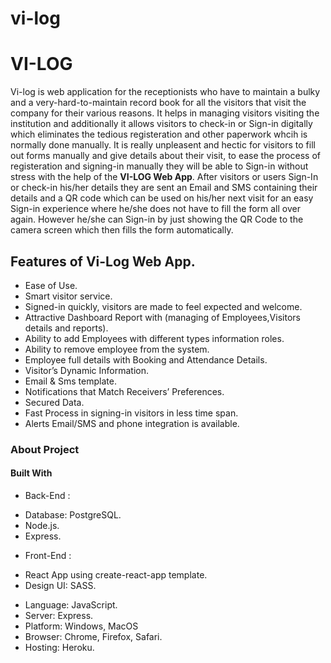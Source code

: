 # vi-log

# VI-LOG
Vi-log is web application for the receptionists who have to maintain a bulky and a very-hard-to-maintain record book for all the visitors that visit the company for their various reasons. It helps in managing visitors visiting the institution and additionally it allows visitors to check-in or Sign-in digitally which eliminates the tedious registeration and other paperwork whcih is normally done manually. 
It is really unpleasent and hectic for visitors to fill out forms manually and give details about their visit, to ease the process of registeration and signing-in manually they will be able to Sign-in without stress with the help of the **VI-LOG Web App**.
After visitors or users Sign-In or check-in his/her details they are sent an Email and SMS containing their details and a QR code which can be used on his/her next visit for an easy Sign-in experience where he/she does not have to fill the form all over again. However he/she can Sign-in by just showing the QR Code to the camera screen which then fills the form automatically.

## Features of Vi-Log Web App.
* Ease of Use.
* Smart visitor service.
* Signed-in quickly, visitors are made to feel expected and welcome.
* Attractive Dashboard Report with (managing of Employees,Visitors details and reports).
* Ability to add Employees with different types information roles.
* Ability to remove employee from the system.
* Employee full details with Booking and Attendance Details.
* Visitor’s Dynamic Information.
* Email & Sms template.
* Notifications that Match Receivers’ Preferences.
* Secured Data.
* Fast Process in signing-in visitors in less time span.
* Alerts Email/SMS and phone integration is available.

### About Project
#### Built With
* Back-End :
- Database: PostgreSQL.
- Node.js.
- Express.

* Front-End :
- React App using create-react-app template.
- Design UI: SASS.

* Language: JavaScript.
* Server: Express.
* Platform: Windows, MacOS
* Browser: Chrome, Firefox, Safari.
* Hosting: Heroku.


